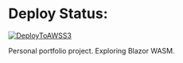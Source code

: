 # Deploy Status:
[![DeployToAWSS3](https://github.com/matthew-opie/blazor-portfolio-2024/actions/workflows/deployToS3.yml/badge.svg)](https://github.com/matthew-opie/blazor-portfolio-2024/actions/workflows/deployToS3.yml)


Personal portfolio project.
Exploring Blazor WASM.
